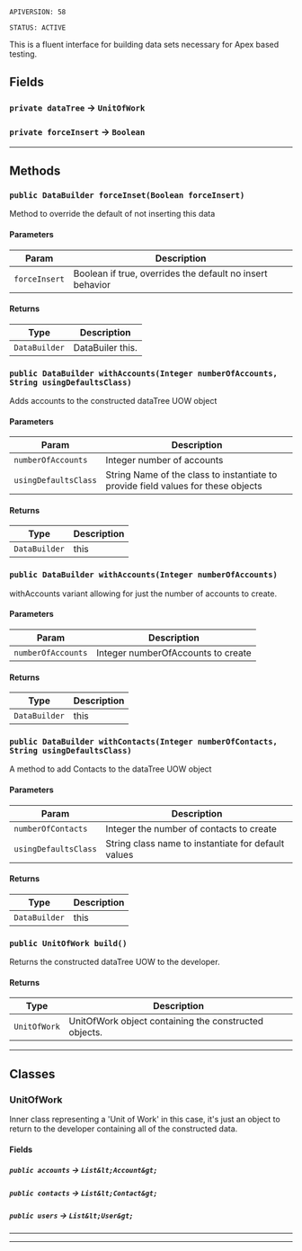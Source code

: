 `APIVERSION: 58`

`STATUS: ACTIVE`

This is a fluent interface for building data sets necessary for Apex based testing.

## Fields

### `private dataTree` → `UnitOfWork`

### `private forceInsert` → `Boolean`

---

## Methods

### `public DataBuilder forceInset(Boolean forceInsert)`

Method to override the default of not inserting this data

#### Parameters

| Param         | Description                                               |
| ------------- | --------------------------------------------------------- |
| `forceInsert` | Boolean if true, overrides the default no insert behavior |

#### Returns

| Type          | Description      |
| ------------- | ---------------- |
| `DataBuilder` | DataBuiler this. |

### `public DataBuilder withAccounts(Integer numberOfAccounts, String usingDefaultsClass)`

Adds accounts to the constructed dataTree UOW object

#### Parameters

| Param                | Description                                                                       |
| -------------------- | --------------------------------------------------------------------------------- |
| `numberOfAccounts`   | Integer number of accounts                                                        |
| `usingDefaultsClass` | String Name of the class to instantiate to provide field values for these objects |

#### Returns

| Type          | Description |
| ------------- | ----------- |
| `DataBuilder` | this        |

### `public DataBuilder withAccounts(Integer numberOfAccounts)`

withAccounts variant allowing for just the number of accounts to create.

#### Parameters

| Param              | Description                        |
| ------------------ | ---------------------------------- |
| `numberOfAccounts` | Integer numberOfAccounts to create |

#### Returns

| Type          | Description |
| ------------- | ----------- |
| `DataBuilder` | this        |

### `public DataBuilder withContacts(Integer numberOfContacts, String usingDefaultsClass)`

A method to add Contacts to the dataTree UOW object

#### Parameters

| Param                | Description                                         |
| -------------------- | --------------------------------------------------- |
| `numberOfContacts`   | Integer the number of contacts to create            |
| `usingDefaultsClass` | String class name to instantiate for default values |

#### Returns

| Type          | Description |
| ------------- | ----------- |
| `DataBuilder` | this        |

### `public UnitOfWork build()`

Returns the constructed dataTree UOW to the developer.

#### Returns

| Type         | Description                                           |
| ------------ | ----------------------------------------------------- |
| `UnitOfWork` | UnitOfWork object containing the constructed objects. |

---

## Classes

### UnitOfWork

Inner class representing a 'Unit of Work' in this case, it's just an object to return to the
developer containing all of the constructed data.

#### Fields

##### `public accounts` → `List&lt;Account&gt;`

##### `public contacts` → `List&lt;Contact&gt;`

##### `public users` → `List&lt;User&gt;`

---

---
